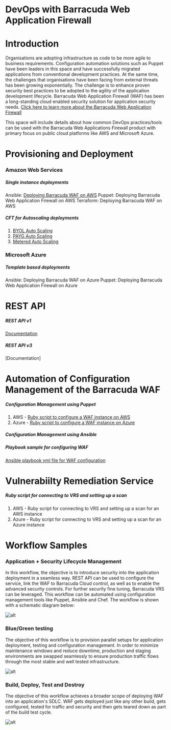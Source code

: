 # DevOps with Barracuda Web Application Firewall

# Introduction

Organisations are adopting infrastructure as code to be more agile to business requirements. Configuration automation solutions such as Puppet have been leaders in this space and have successfully migrated applications from conventional development practices. At the same time, the challenges that organisations have been facing from external threats has been growing exponentially. The challenge is to enhance proven security best practices to be adopted to the agility of the application development lifecycle. Barracuda Web Application Firewall (WAF) has been a long-standing cloud enabled security solution for application security needs. [Click here to learn more about the Barracuda Web Application Firewall](https://campus.barracuda.com/product/webapplicationfirewall/) 

This space will include details about how common DevOps practices/tools can be used with the Barracuda Web Applications Firewall product with primary focus on public cloud platforms like AWS and Microsoft Azure.

# Provisioning and Deployment
### Amazon Web Services
##### Single instance deployments
Ansible: [Deploying Barracuda WAF on AWS](https://github.com/barracudanetworks/waf-automation/blob/master/waf-ansible/waf_ec2.yml)
Puppet: Deploying Barracuda Web Application Firewall on AWS
Terraform: Deploying Barracuda WAF on AWS
##### CFT for Autoscaling deployments
1. [BYOL Auto Scaling](https://campus.barracuda.com/product/webapplicationfirewall/article/WAF/BYOLAutoScaling/)
2. [PAYG Auto Scaling](https://campus.barracuda.com/product/webapplicationfirewall/article/display/BWAFv76/73007159/)
3. [Metered Auto Scaling](https://campus.barracuda.com/product/webapplicationfirewall/article/display/BWAFv76/68361418/)
### Microsoft Azure
##### Template based deployments
Ansible: Deploying Barracuda WAF on Azure
Puppet: Deploying Barracuda Web Application Firewall on Azure
# REST API
##### REST API v1
[Documentation](https://campus.barracuda.com/product/webapplicationfirewall/article/WAF/RESTAPI/)
##### REST API v3
[Documentation]
# Automation of Configuration Management of the Barracuda WAF
##### Configuration Management using Puppet
1. AWS - [Ruby script to configure a WAF instance on AWS](https://github.com/barracudanetworks/waf-automation/blob/master/waf-on-aws/Ruby/configuring-waf-on-aws.rb)
2. Azure - [Ruby script to configure a WAF instance on Azure](https://github.com/barracudanetworks/waf-automation/blob/master/waf-on-azure/Ruby/configuring-waf-on-azure.rb)
##### Configuration Management using Ansible
##### Playbook sample for configuring WAF
[Ansible playbook yml file for WAF configuration](https://github.com/barracudanetworks/waf-automation/blob/master/waf-ansible/waf_config_sample.yml)
# Vulnerabiilty Remediation Service
##### Ruby script for connecting to VRS and setting up a scan
1. AWS - Ruby script for connecting to VRS and setting up a scan for an AWS instance
2. Azure - Ruby script for connecting to VRS and setting up a scan for an Azure instance
# Workflow Samples
### Application + Security Lifecycle Management
In this workflow, the objective is to introduce security into the application deployment in a seamless way. REST API can be used to configure the service, link the WAF to Barracuda Cloud control, as well as to enable the advanced security controls. For further security fine tuning, Barracuda VRS can be leveraged. This workflow can be automated using configuration management tools like Puppet, Ansible and Chef. The workflow is shown with a schematic diagram below:

![alt](https://github.com/barracudanetworks/waf-automation/blob/master/images/Screen%20Shot%202017-09-07%20at%2011.19.23%20AM.png)

### Blue/Green testing
The objective of this workflow is to provision parallel setups for application deployment, testing and configuration management. In order to minimize maintenance windows and reduce downtime, production and staging environments are swapped seamlessly to ensure production traffic flows through the most stable and well tested infrastructure.

![alt](https://github.com/barracudanetworks/waf-automation/blob/master/images/Screen%20Shot%202017-09-07%20at%2011.20.39%20AM.png)

### Build, Deploy, Test and Destroy
The objective of this workflow achieves a broader scope of deploying WAF into an application's SDLC. WAF gets deployed just like any other build, gets configured, tested for traffic and security and then gets teared down as part of the build test cycle.

![alt](https://github.com/barracudanetworks/waf-automation/blob/master/images/Screen%20Shot%202017-09-07%20at%2011.21.15%20AM.png)


